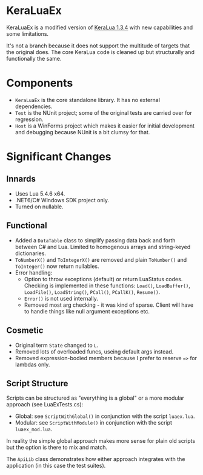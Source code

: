 # KeraLuaEx

KeraLuaEx is a modified version of [KeraLua 1.3.4](https://github.com/NLua/KeraLua/tree/v1.3.4)
with new capabilities and some limitations.

It's not a branch because it does not support the multitude of targets that the original does.
The core KeraLua code is cleaned up but structurally and functionally the same.

# Components
- `KeraLuaEx` is the core standalone library. It has no external dependencies.
- `Test` is the NUnit project; some of the original tests are carried over for regression.
- `Host` is a WinForms project which makes it easier for initial development
  and debugging because NUnit is a bit clumsy for that.

# Significant Changes

## Innards
- Uses Lua 5.4.6 x64.
- .NET6/C# Windows SDK project only.
- Turned on nullable.

## Functional
- Added a `DataTable` class to simplify passing data back and forth between C# and Lua. Limited to homogenous arrays
  and string-keyed dictionaries.
- `ToNumberX()` and `ToIntegerX()` are removed and plain `ToNumber()` and `ToInteger()` now return nullables.
- Error handling:
  - Option to throw exceptions (default) or return LuaStatus codes. Checking is implemented in these functions:
        `Load()`, `LoadBuffer()`, `LoadFile()`, `LoadString()`, `PCall()`, `PCallK()`, `Resume()`.
  - `Error()` is not used internally.
  - Removed most arg checking - it was kind of sparse. Client will have to handle things like null argument exceptions etc.

## Cosmetic
- Original term `State` changed to `L`.
- Removed lots of overloaded funcs, useing default args instead.
- Removed expression-bodied members because I prefer to reserve `=>` for lambdas only.

## Script Structure
Scripts can be structured as "everything is a global" or a more modular approach (see LuaExTests.cs):
- Global: see `ScriptWithGlobal()` in conjunction with the script `luaex.lua`.
- Modular: see `ScriptWithModule()` in conjunction with the script `luaex_mod.lua`.

In reality the simple global approach makes more sense for plain old scripts but the option is there to mix and match.

The `ApiLib` class demonstrates how either approach integrates with the application (in this case the test suites).
